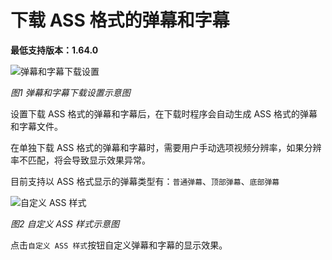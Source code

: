 # 下载 ASS 格式的弹幕和字幕
**最低支持版本：1.64.0**

<img src="https://s21.ax1x.com/2025/07/19/pV3Hie1.png" alt="弹幕和字幕下载设置">

*图1 弹幕和字幕下载设置示意图*

设置下载 ASS 格式的弹幕和字幕后，在下载时程序会自动生成 ASS 格式的弹幕和字幕文件。

在单独下载 ASS 格式的弹幕和字幕时，需要用户手动选项视频分辨率，如果分辨率不匹配，将会导致显示效果异常。

目前支持以 ASS 格式显示的弹幕类型有：`普通弹幕`、`顶部弹幕`、`底部弹幕`

<img src="https://s21.ax1x.com/2025/07/19/pV3HrkV.png" alt="自定义 ASS 样式">

*图2 自定义 ASS 样式示意图*

点击`自定义 ASS 样式`按钮自定义弹幕和字幕的显示效果。